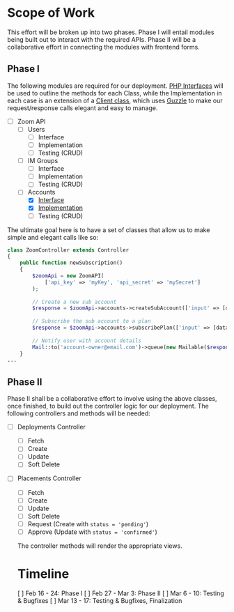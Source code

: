 # Scope of Work

This effort will be broken up into two phases. Phase I will entail modules being built out to interact with the required APIs. Phase II will be a collaborative effort in connecting the modules with frontend forms.

## Phase I
The following modules are required for our deployment. [PHP Interfaces](http://php.net/manual/en/language.oop5.interfaces.php) will be used to outline the methods for each Class, while the Implementation in each case is an extension of a [Client class](https://github.com/revolverobotics/tools-sales-ops/blob/master/src/SalesOpz/Client/Client.php), which uses [Guzzle](http://docs.guzzlephp.org/en/latest/) to make our request/response calls elegant and easy to manage.

* [ ] Zoom API
  * [ ] Users
    * [ ] Interface
    * [ ] Implementation
    * [ ] Testing (CRUD)
  * [ ] IM Groups
    * [ ] Interface
    * [ ] Implementation
    * [ ] Testing (CRUD)
  * [ ] Accounts
    * [x] [Interface](https://github.com/revolverobotics/tools-sales-ops/blob/master/src/SalesOpz/Contracts/Service/Zoom/AccountInterface.php)
    * [x] [Implementation](https://github.com/revolverobotics/tools-sales-ops/blob/master/src/SalesOpz/Service/Zoom/Accounts.php)
    * [ ] Testing (CRUD)

The ultimate goal here is to have a set of classes that allow us to make simple and elegant calls like so:
```php
class ZoomController extends Controller
{
    public function newSubscription()
    {
        $zoomApi = new ZoomAPI(
            ['api_key' => 'myKey', 'api_secret' => 'mySecret']
        );
        
        // Create a new sub account
        $response = $zoomApi->accounts->createSubAccount(['input' => [data]]);
        
        // Subscribe the sub account to a plan
        $response = $zoomApi->accounts->subscribePlan(['input' => [data]]);
        
        // Notify user with account details
        Mail::to('account-owner@email.com')->queue(new Mailable($response));
    }
...
```

## Phase II
Phase II shall be a collaborative effort to involve using the above classes, once finished, to build out the controller logic for our deployment. The following controllers and methods will be needed:
* [ ] Deployments Controller
  * [ ] Fetch
  * [ ] Create
  * [ ] Update
  * [ ] Soft Delete
* [ ] Placements Controller
  * [ ] Fetch
  * [ ] Create
  * [ ] Update
  * [ ] Soft Delete
  * [ ] Request (Create with `status = 'pending'`)
  * [ ] Approve (Update with `status = 'confirmed'`)
  
  The controller methods will render the appropriate views.
  
  # Timeline
  [ ] Feb 16 - 24: Phase I
  [ ] Feb 27 - Mar 3: Phase II
  [ ] Mar 6 - 10: Testing & Bugfixes
  [ ] Mar 13 - 17: Testing & Bugfixes, Finalization
  
